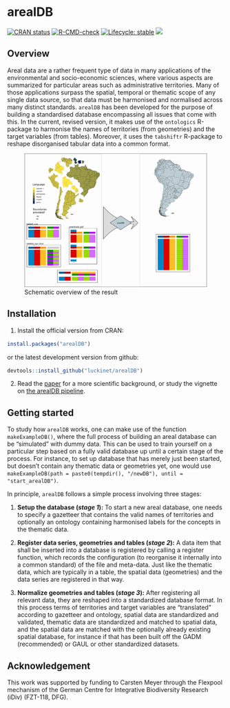 
<!-- README.md is generated from README.Rmd. Please edit that file -->

# arealDB

[![CRAN
status](https://www.r-pkg.org/badges/version/arealDB)](https://cran.r-project.org/package=arealDB)
[![R-CMD-check](https://github.com/EhrmannS/arealDB/workflows/R-CMD-check/badge.svg)](https://github.com/luckinet/arealDB/actions)
[![Lifecycle:
stable](https://img.shields.io/badge/lifecycle-stable-brightgreen.svg)](https://lifecycle.r-lib.org/articles/stages.html#stable)
[![](http://cranlogs.r-pkg.org/badges/grand-total/arealDB)](https://cran.r-project.org/package=arealDB)

## Overview

Areal data are a rather frequent type of data in many applications of
the environmental and socio-economic sciences, where various aspects are
summarized for particular areas such as administrative territories. Many
of those applications surpass the spatial, temporal or thematic scope of
any single data source, so that data must be harmonised and normalised
across many distinct standards. `arealDB` has been developed for the
purpose of building a standardised database encompassing all issues that
come with this. In the current, revised version, it makes use of the
`ontologics` R-package to harmonise the names of territories (from
geometries) and the target variables (from tables). Moreover, it uses
the `tabshiftr` R-package to reshape disorganised tabular data into a
common format.

<figure>
<img
src="https://github.com/luckinet/arealDB/blob/master/vignettes/schematic_overview.png"
alt="Schematic overview of the result" />
<figcaption aria-hidden="true">Schematic overview of the
result</figcaption>
</figure>

## Installation

1)  Install the official version from CRAN:

``` r
install.packages("arealDB")
```

or the latest development version from github:

``` r
devtools::install_github("luckinet/arealDB")
```

2)  Read the
    [paper](https://www.sciencedirect.com/science/article/abs/pii/S1364815220307751)
    for a more scientific background, or study the vignette on [the
    arealDB
    pipeline](https://luckinet.github.io/arealDB/articles/arealDB.html).

## Getting started

To study how `arealDB` works, one can make use of the function
`makeExampleDB()`, where the full process of building an areal database
can be “simulated” with dummy data. This can be used to train yourself
on a particular step based on a fully valid database up until a certain
stage of the process. For instance, to set up database that has merely
just been started, but doesn’t contain any thematic data or geometries
yet, one would use
`makeExampleDB(path = paste0(tempdir(), "/newDB"), until = "start_arealDB")`.

In principle, `arealDB` follows a simple process involving three stages:

1.  **Setup the database (*stage 1*):** To start a new areal database,
    one needs to specify a gazetteer that contains the valid names of
    territories and optionally an ontology containing harmonised labels
    for the concepts in the thematic data.

2.  **Register data series, geometries and tables (*stage 2*):** A data
    item that shall be inserted into a database is registered by calling
    a register function, which records the configuration (to reorganise
    it internally into a common standard) of the file and meta-data.
    Just like the thematic data, which are typically in a table, the
    spatial data (geometries) and the data series are registered in that
    way.

3.  **Normalize geometries and tables (*stage 3*):** After registering
    all relevant data, they are reshaped into a standardized database
    format. In this process terms of territories and target variables
    are “translated” according to gazetteer and ontology, spatial data
    are standardized and validated, thematic data are standardized and
    matched to spatial data, and the spatial data are matched with the
    optionally already existing spatial database, for instance if that
    has been built off the GADM (recommended) or GAUL or other
    standardized datasets.

## Acknowledgement

This work was supported by funding to Carsten Meyer through the Flexpool
mechanism of the German Centre for Integrative Biodiversity Research
(iDiv) (FZT-118, DFG).
